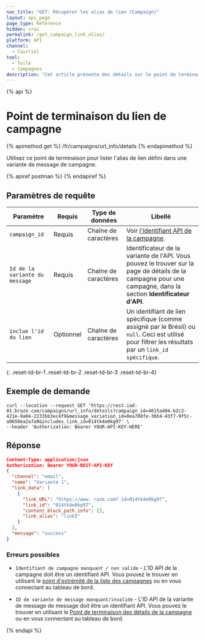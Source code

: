 ```yaml
---
nav_title: "GET: Récupérer les alias de lien (Campaign)"
layout: api_page
page_type: Référence
hidden: vrai
permalink: /get_campaign_link_alias/
platform: API
channel:
  - Courriel
tool:
  - Toile
  - Campagnes
description: "Cet article présente des détails sur le point de terminaison GET Link Alias, qui vous permet de récupérer les alias définis sur une variante de message de campagne."
---
```


{% api %}
# Point de terminaison du lien de campagne
{% apimethod get %}
/fr/campaigns/url_info/details
{% endapimethod %}

Utilisez ce point de terminaison pour lister l'alias de lien défini dans une variante de message de campagne.

{% apiref postman %}  {% endapiref %}

## Paramètres de requête

| Paramètre                      | Requis    | Type de données      | Libellé                                                                                                                                                           |
| ------------------------------ | --------- | -------------------- | ----------------------------------------------------------------------------------------------------------------------------------------------------------------- |
| `campaign_id`                  | Requis    | Chaîne de caractères | Voir [l'identifiant API de la campagne]({{site.baseurl}}/api/identifier_types/#campaign-api-identifier).                                                          |
| `Id de la variante du message` | Requis    | Chaîne de caractères | Identificateur de la variante de l'API. Vous pouvez le trouver sur la page de détails de la campagne pour une campagne, dans la section **Identificateur d'API**. |
| `inclue l'id du lien`          | Optionnel | Chaîne de caractères | Un identifiant de lien spécifique (comme assigné par le Brésil) ou `null`. Ceci est utilisé pour filtrer les résultats par un `link_id spécifique`.               |
{: .reset-td-br-1 .reset-td-br-2 .reset-td-br-3 .reset-td-br-4}

## Exemple de demande
```
curl --location --request GET 'https://rest.iad-01.braze.com/campaigns/url_info/details?campaign_id=4615a404-b2c2-421e-9a04-2233bb3ec4f9&message_variation_id=0ea708fe-36b4-43f7-9f5c-a0650ea2a7a0&includes_link_id=014tk4e0kg97' \
--header 'Authorization: Bearer YOUR-API-KEY-HERE'
```

## Réponse

```json
Content-Type: application/json
Authorization: Bearer YOUR-REST-API-KEY
{
  "channel": "email",
  "name": "Variante 1",
  "link_data": [
    {
      "link_URL": "https://www. raze.com? id=014tk4e0kg97",
      "link_id": "014tk4e0kg97",
      "content_block_path_info": [],
      "link_alias": "link5"
    }
  ],
  "message": "success"
}
```

### Erreurs possibles

- `Identifiant de campagne manquant / non valide` - L'ID API de la campagne doit être un identifiant API. Vous pouvez le trouver en utilisant le [point d'extrémité de la liste des campagnes]({{site.baseurl}}/api/endpoints/export/campaigns/get_campaigns/) ou en vous connectant au tableau de bord.

- `ID de variante de message manquant/invalide` - L'ID API de la variante de message de message doit être un identifiant API. Vous pouvez le trouver en utilisant le [Point de terminaison des détails de la campagne]({{site.baseurl}}/api/endpoints/export/campaigns/get_campaign_details/) ou en vous connectant au tableau de bord.


{% endapi %}
